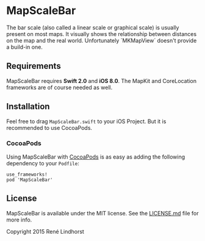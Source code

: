 # MapScaleBar

The bar scale (also called a linear scale or graphical scale) is usually present on most maps. 
It visually shows the relationship between distances on the map and the real world.
Unfortunately ´MKMapView´ doesn't provide a build-in one.

## Requirements

MapScaleBar requires **Swift 2.0** and **iOS 8.0**.
The MapKit and CoreLocation frameworks are of course needed as well.

## Installation

Feel free to drag `MapScaleBar.swift` to your iOS Project. But it is recommended to use CocoaPods.

### CocoaPods

Using MapScaleBar with [CocoaPods](http://cocoapods.org) is as easy as adding the following dependency to your `Podfile`:

```none
use_frameworks!
pod 'MapScaleBar'
```

## License

MapScaleBar is available under the MIT license. See the [LICENSE.md](LICENSE.md) file for more info.

Copyright 2015 René Lindhorst
